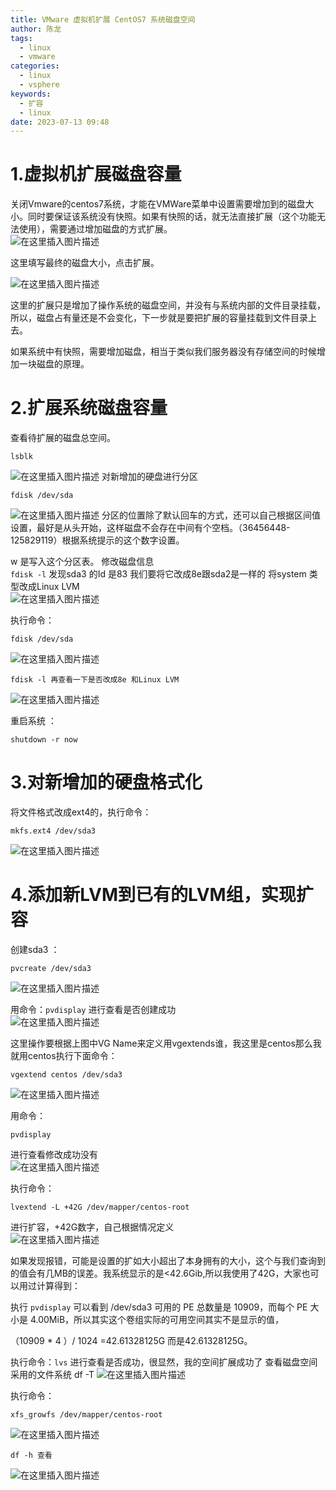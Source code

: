 ```yaml
---
title: VMware 虚拟机扩展 CentOS7 系统磁盘空间
author: 陈龙
tags:
  - linux
  - vmware
categories:
  - linux
  - vsphere
keywords:
  - 扩容
  - linux
date: 2023-07-13 09:48
---
```


# 1.虚拟机扩展磁盘容量

关闭Vmware的centos7系统，才能在VMWare菜单中设置需要增加到的磁盘大小。同时要保证该系统没有快照。如果有快照的话，就无法直接扩展（这个功能无法使用），需要通过增加磁盘的方式扩展。  
![在这里插入图片描述](1f0934333a2e2c88e861f56c80655ad0_MD5.png)  

这里填写最终的磁盘大小，点击扩展。

![在这里插入图片描述](6f9719b60fa37ae65955e772e816b93e_MD5.png) 

这里的扩展只是增加了操作系统的磁盘空间，并没有与系统内部的文件目录挂载，所以，磁盘占有量还是不会变化，下一步就是要把扩展的容量挂载到文件目录上去。

如果系统中有快照，需要增加磁盘，相当于类似我们服务器没有存储空间的时候增加一块磁盘的原理。
# 2.扩展系统磁盘容量

查看待扩展的磁盘总空间。  

``` shell
lsblk 
```
![在这里插入图片描述](20656a7627163f016b8e4ed261d64096_MD5.png)
对新增加的硬盘进行分区

``` shell
fdisk /dev/sda
```
![在这里插入图片描述](21607dc5aad82c545482c0d90a1d54c1_MD5.png) 
分区的位置除了默认回车的方式，还可以自己根据区间值设置，最好是从头开始，这样磁盘不会存在中间有个空档。（36456448-125829119）根据系统提示的这个数字设置。

w 是写入这个分区表。
修改磁盘信息  
``fdisk -l`` 发现sda3 的Id 是83 我们要将它改成8e跟sda2是一样的 将system 类型改成Linux LVM  
![在这里插入图片描述](5dcb624516989f9d86969256f638b8e5_MD5.png)

执行命令：
``` shell
fdisk /dev/sda  
```
![在这里插入图片描述](4225ff6944406c61086aa9522c0e0c4b_MD5.png)

```shell
fdisk -l 再查看一下是否改成8e 和Linux LVM
```
![在这里插入图片描述](96a443f59bf1fece986267d0f032f9e0_MD5.png)

重启系统 ：
``` shell
shutdown -r now
```

# 3.对新增加的硬盘格式化

将文件格式改成ext4的，执行命令：
``` shell
mkfs.ext4 /dev/sda3
```
![在这里插入图片描述](0008f19e09bf9338289a8bafdbe47fdf_MD5.png)

# 4.添加新LVM到已有的LVM组，实现扩容

创建sda3 ： 
``` shell
pvcreate /dev/sda3
```
![在这里插入图片描述](cf1db9f1ebb586eea5fa9f2493a65906_MD5.png) 

用命令：``pvdisplay`` 进行查看是否创建成功  
![在这里插入图片描述](8adbaf3ecdf0258b63cf29aedccfc454_MD5.png)

这里操作要根据上图中VG Name来定义用vgextends谁，我这里是centos那么我就用centos执行下面命令：
```shell
vgextend centos /dev/sda3
```
![在这里插入图片描述](2f8b7a0d67324c09aaeff73b55044465_MD5.png)

用命令：
``` shell 
pvdisplay
``` 
进行查看修改成功没有  
![在这里插入图片描述](30b17d796b5dd0c29639432ffba9e9b0_MD5.png)

执行命令：
``` shell
lvextend -L +42G /dev/mapper/centos-root 
```
进行扩容，+42G数字，自己根据情况定义  
![在这里插入图片描述](66e51d7ce3287c79da43c0ba845b92eb_MD5.png)

如果发现报错，可能是设置的扩如大小超出了本身拥有的大小，这个与我们查询到的值会有几MB的误差。我系统显示的是<42.6Gib,所以我使用了42G，大家也可以用过计算得到：

执行 ``pvdisplay`` 可以看到 /dev/sda3 可用的 PE 总数量是 10909，而每个 PE 大小是 4.00MiB，所以其实这个卷组实际的可用空间其实不是显示的值，

（10909 * 4 ）/ 1024 =42.61328125G 而是42.61328125G。

执行命令：`lvs` 进行查看是否成功，很显然，我的空间扩展成功了
查看磁盘空间采用的文件系统 df -T
![在这里插入图片描述](be2cd4e5d8acda1535aa2822abd86494_MD5.png)

执行命令：
```shell
xfs_growfs /dev/mapper/centos-root
```
![在这里插入图片描述](a496634f1d21791783b5e2635f558ddf_MD5.png)

```shell
df -h 查看
```  
![在这里插入图片描述](372aebb8d9b4763bed8d8ff682801ce5_MD5.png)